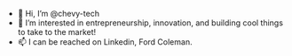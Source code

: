 - 👋 Hi, I’m @chevy-tech
- 👀 I’m interested in entrepreneurship, innovation, and building cool things to take to the market!
- 📫 I can be reached on Linkedin, Ford Coleman.

<!---
chevy-tech/chevy-tech is a ✨ special ✨ repository because its `README.md` (this file) appears on your GitHub profile.
You can click the Preview link to take a look at your changes.
--->
